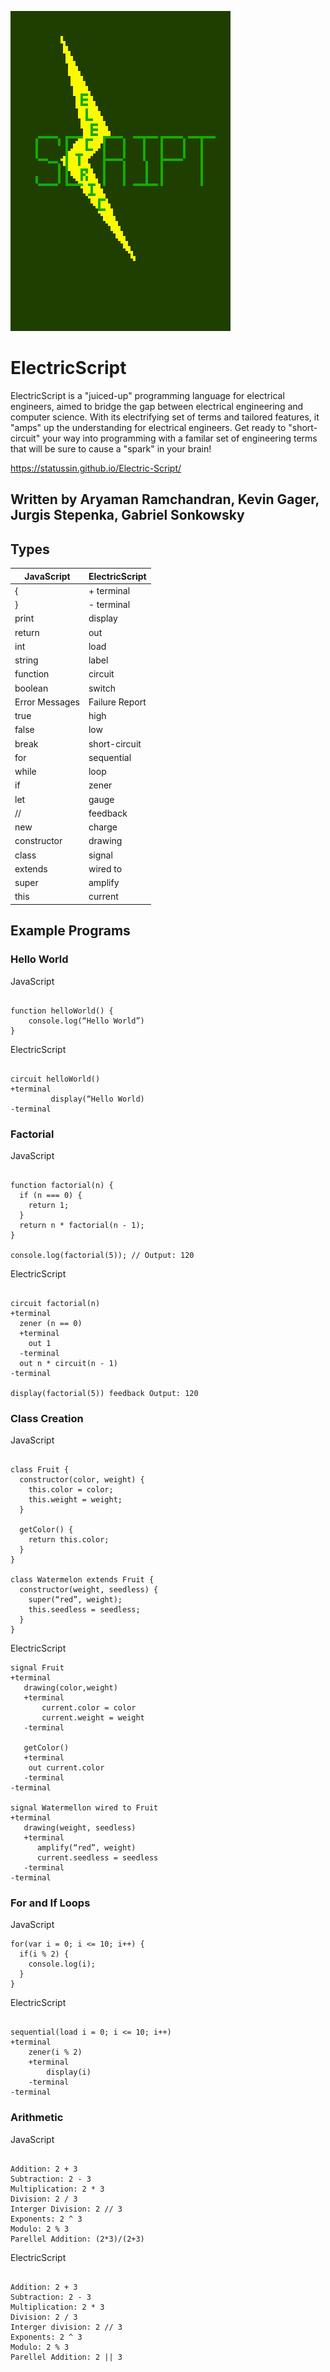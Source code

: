 ![](https://github.com/StatusSin/Electric-Script/blob/main/docs/images/ElectricScript.png?raw=true "ElectricScriptLogo")

# ElectricScript

ElectricScript is a "juiced-up" programming language for electrical engineers, aimed to bridge the gap between electrical engineering and computer science. With its electrifying set of terms and tailored features, it "amps" up the understanding for electrical engineers. Get ready to "short-circuit" your way into programming with a familar set of engineering terms that will be sure to cause a "spark" in your brain!

https://statussin.github.io/Electric-Script/

## Written by Aryaman Ramchandran, Kevin Gager, Jurgis Stepenka, Gabriel Sonkowsky

## Types

| JavaScript     | ElectricScript |
| -------------- | -------------- |
| {              | + terminal     |
| }              | - terminal     |
| print          | display        |
| return         | out            |
| int            | load           |
| string         | label          |
| function       | circuit        |
| boolean        | switch         |
| Error Messages | Failure Report |
| true           | high           |
| false          | low            |
| break          | short-circuit  |
| for            | sequential     |
| while          | loop           |
| if             | zener          |
| let            | gauge          |
| //             | feedback       |
| new            | charge         |
| constructor    | drawing        |
| class          | signal         |
| extends        | wired to       |
| super          | amplify        |
| this           | current        |

## Example Programs

### Hello World

JavaScript

```

function helloWorld() {
	console.log(“Hello World”)
}

```

ElectricScript

```

circuit helloWorld()
+terminal
         display(“Hello World)
-terminal

```

### Factorial

JavaScript

```

function factorial(n) {
  if (n === 0) {
    return 1;
  }
  return n * factorial(n - 1);
}

console.log(factorial(5)); // Output: 120

```

ElectricScript

```

circuit factorial(n)
+terminal
  zener (n == 0)
  +terminal
    out 1
  -terminal
  out n * circuit(n - 1)
-terminal

display(factorial(5)) feedback Output: 120

```

### Class Creation

JavaScript

```

class Fruit {
  constructor(color, weight) {
    this.color = color;
    this.weight = weight;
  }

  getColor() {
    return this.color;
  }
}

class Watermelon extends Fruit {
  constructor(weight, seedless) {
    super(“red”, weight);
    this.seedless = seedless;
  }
}

```

ElectricScript

```
signal Fruit
+terminal
   drawing(color,weight)
   +terminal
       current.color = color
       current.weight = weight
   -terminal

   getColor()
   +terminal
   	out current.color
   -terminal
-terminal

signal Watermellon wired to Fruit
+terminal
   drawing(weight, seedless)
   +terminal
      amplify(“red”, weight)
      current.seedless = seedless
   -terminal
-terminal

```

### For and If Loops

JavaScript

```
for(var i = 0; i <= 10; i++) {
  if(i % 2) {
    console.log(i);
  }
}

```

ElectricScript

```

sequential(load i = 0; i <= 10; i++)
+terminal
    zener(i % 2)
    +terminal
        display(i)
    -terminal
-terminal

```

### Arithmetic

JavaScript

```

Addition: 2 + 3
Subtraction: 2 - 3
Multiplication: 2 * 3
Division: 2 / 3
Interger Division: 2 // 3
Exponents: 2 ^ 3
Modulo: 2 % 3
Parellel Addition: (2*3)/(2+3)

```

ElectricScript

```

Addition: 2 + 3
Subtraction: 2 - 3
Multiplication: 2 * 3
Division: 2 / 3
Interger division: 2 // 3
Exponents: 2 ^ 3
Modulo: 2 % 3
Parellel Addition: 2 || 3

```
